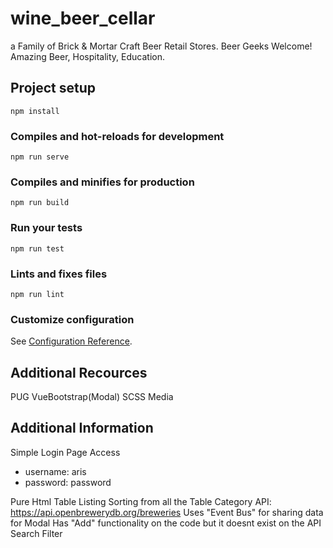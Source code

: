 # wine_beer_cellar
 a Family of Brick & Mortar Craft Beer Retail Stores. Beer Geeks Welcome! Amazing Beer, Hospitality, Education.

## Project setup
```
npm install
```

### Compiles and hot-reloads for development
```
npm run serve
```

### Compiles and minifies for production
```
npm run build
```

### Run your tests
```
npm run test
```

### Lints and fixes files
```
npm run lint
```

### Customize configuration
See [Configuration Reference](https://cli.vuejs.org/config/).

## Additional Recources
PUG
VueBootstrap(Modal)
SCSS
Media

## Additional Information
Simple Login Page Access
 - username: aris
 - password: password

Pure Html Table Listing
Sorting from all the Table Category
API: https://api.openbrewerydb.org/breweries
Uses "Event Bus" for sharing data for Modal
Has "Add" functionality on the code but it doesnt exist on the API
Search Filter
 

